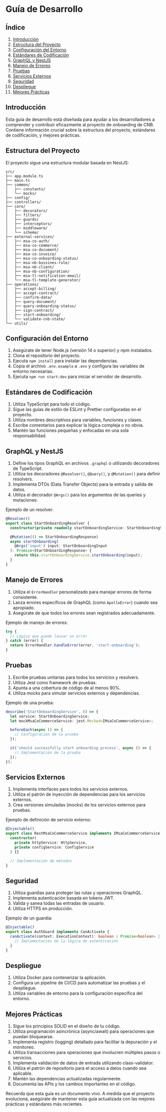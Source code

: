 # Guía de Desarrollo

## Índice

1. [Introducción](#introducción)
2. [Estructura del Proyecto](#estructura-del-proyecto)
3. [Configuración del Entorno](#configuración-del-entorno)
4. [Estándares de Codificación](#estándares-de-codificación)
5. [GraphQL y NestJS](#graphql-y-nestjs)
6. [Manejo de Errores](#manejo-de-errores)
7. [Pruebas](#pruebas)
8. [Servicios Externos](#servicios-externos)
9. [Seguridad](#seguridad)
10. [Despliegue](#despliegue)
11. [Mejores Prácticas](#mejores-prácticas)

## Introducción

Esta guía de desarrollo está diseñada para ayudar a los desarrolladores a comprender y contribuir eficazmente al proyecto de onboarding de CNB. Contiene información crucial sobre la estructura del proyecto, estándares de codificación, y mejores prácticas.

## Estructura del Proyecto

El proyecto sigue una estructura modular basada en NestJS:

```
src/
├── app.module.ts
├── main.ts
├── common/
│   ├── constants/
│   └── mocks/
├── config/
├── controllers/
├── core/
│   ├── decorators/
│   ├── filters/
│   ├── guards/
│   ├── interceptors/
│   ├── middleware/
│   └── schema/
├── external-services/
│   ├── msa-co-auth/
│   ├── msa-co-commerce/
│   ├── msa-co-document/
│   ├── msa-co-invoice/
│   ├── msa-co-onboarding-status/
│   ├── msa-nb-bussines-rule/
│   ├── msa-nb-client/
│   ├── msa-nb-configuration/
│   ├── msa-tl-notification-email/
│   └── msa-tl-template-generator/
├── operations/
│   ├── accept-billing/
│   ├── accept-contract/
│   ├── confirm-data/
│   ├── query-document/
│   ├── query-onboarding-status/
│   ├── sign-contract/
│   ├── start-onboarding/
│   └── validate-cnb-state/
└── utils/
```

## Configuración del Entorno

1. Asegúrate de tener Node.js (versión 14 o superior) y npm instalados.
2. Clona el repositorio del proyecto.
3. Ejecuta `npm install` para instalar las dependencias.
4. Copia el archivo `.env.example` a `.env` y configura las variables de entorno necesarias.
5. Ejecuta `npm run start:dev` para iniciar el servidor de desarrollo.

## Estándares de Codificación

1. Utiliza TypeScript para todo el código.
2. Sigue las guías de estilo de ESLint y Prettier configuradas en el proyecto.
3. Utiliza nombres descriptivos para variables, funciones y clases.
4. Escribe comentarios para explicar la lógica compleja o no obvia.
5. Mantén las funciones pequeñas y enfocadas en una sola responsabilidad.

## GraphQL y NestJS

1. Define los tipos GraphQL en archivos `.graphql` o utilizando decoradores de TypeScript.
2. Utiliza los decoradores `@Resolver()`, `@Query()`, y `@Mutation()` para definir resolvers.
3. Implementa DTOs (Data Transfer Objects) para la entrada y salida de datos.
4. Utiliza el decorador `@Args()` para los argumentos de las queries y mutaciones.

Ejemplo de un resolver:

```typescript
@Resolver()
export class StartOnboardingResolver {
  constructor(private readonly startOnboardingService: StartOnboardingService) {}

  @Mutation(() => StartOnboardingResponse)
  async startOnboarding(
    @Args('input') input: StartOnboardingInput
  ): Promise<StartOnboardingResponse> {
    return this.startOnboardingService.startOnboarding(input);
  }
}
```

## Manejo de Errores

1. Utiliza el `ErrorHandler` personalizado para manejar errores de forma consistente.
2. Lanza errores específicos de GraphQL (como `ApolloError`) cuando sea apropiado.
3. Asegúrate de que todos los errores sean registrados adecuadamente.

Ejemplo de manejo de errores:

```typescript
try {
  // Lógica que puede lanzar un error
} catch (error) {
  return ErrorHandler.handleError(error, 'start-onboarding');
}
```

## Pruebas

1. Escribe pruebas unitarias para todos los servicios y resolvers.
2. Utiliza Jest como framework de pruebas.
3. Apunta a una cobertura de código de al menos 90%.
4. Utiliza mocks para simular servicios externos y dependencias.

Ejemplo de una prueba:

```typescript
describe('StartOnboardingService', () => {
  let service: StartOnboardingService;
  let mockMsaCoCommerceService: jest.Mocked<IMsaCoCommerceService>;

  beforeEach(async () => {
    // Configuración de la prueba
  });

  it('should successfully start onboarding process', async () => {
    // Implementación de la prueba
  });
});
```

## Servicios Externos

1. Implementa interfaces para todos los servicios externos.
2. Utiliza el patrón de inyección de dependencias para los servicios externos.
3. Crea versiones simuladas (mocks) de los servicios externos para pruebas.

Ejemplo de definición de servicio externo:

```typescript
@Injectable()
export class RestMsaCoCommerceService implements IMsaCoCommerceService {
  constructor(
    private httpService: HttpService,
    private configService: ConfigService
  ) {}

  // Implementación de métodos
}
```

## Seguridad

1. Utiliza guardias para proteger las rutas y operaciones GraphQL.
2. Implementa autenticación basada en tokens JWT.
3. Valida y sanea todas las entradas de usuario.
4. Utiliza HTTPS en producción.

Ejemplo de un guardia:

```typescript
@Injectable()
export class AuthGuard implements CanActivate {
  canActivate(context: ExecutionContext): boolean | Promise<boolean> | Observable<boolean> {
    // Implementación de la lógica de autenticación
  }
}
```

## Despliegue

1. Utiliza Docker para contenerizar la aplicación.
2. Configura un pipeline de CI/CD para automatizar las pruebas y el despliegue.
3. Utiliza variables de entorno para la configuración específica del entorno.

## Mejores Prácticas

1. Sigue los principios SOLID en el diseño de tu código.
2. Utiliza programación asincrónica (async/await) para operaciones que puedan bloquearse.
3. Implementa registro (logging) detallado para facilitar la depuración y el monitoreo.
4. Utiliza transacciones para operaciones que involucren múltiples pasos o servicios.
5. Implementa validación de datos de entrada utilizando class-validator.
6. Utiliza el patrón de repositorio para el acceso a datos cuando sea aplicable.
7. Mantén las dependencias actualizadas regularmente.
8. Documenta las APIs y los cambios importantes en el código.

Recuerda que esta guía es un documento vivo. A medida que el proyecto evoluciona, asegúrate de mantener esta guía actualizada con las mejores prácticas y estándares más recientes.
